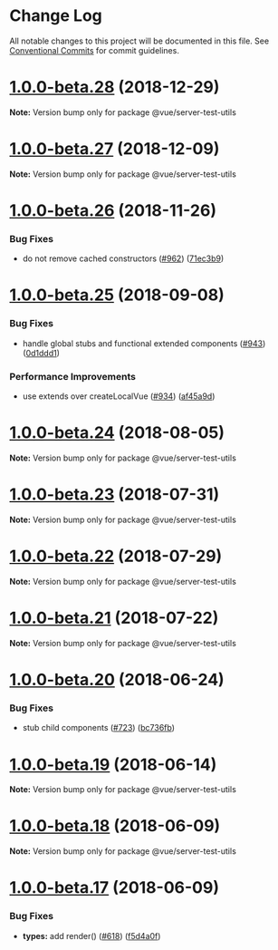 # Change Log

All notable changes to this project will be documented in this file.
See [Conventional Commits](https://conventionalcommits.org) for commit guidelines.

<a name="1.0.0-beta.28"></a>

# [1.0.0-beta.28](https://github.com/vuejs/vue-test-utils/compare/v1.0.0-beta.27...v1.0.0-beta.28) (2018-12-29)

**Note:** Version bump only for package @vue/server-test-utils

<a name="1.0.0-beta.27"></a>

# [1.0.0-beta.27](https://github.com/vuejs/vue-test-utils/compare/v1.0.0-beta.26...v1.0.0-beta.27) (2018-12-09)

**Note:** Version bump only for package @vue/server-test-utils

<a name="1.0.0-beta.26"></a>

# [1.0.0-beta.26](https://github.com/vuejs/vue-test-utils/compare/v1.0.0-beta.25...v1.0.0-beta.26) (2018-11-26)

### Bug Fixes

- do not remove cached constructors ([#962](https://github.com/vuejs/vue-test-utils/issues/962)) ([71ec3b9](https://github.com/vuejs/vue-test-utils/commit/71ec3b9))

<a name="1.0.0-beta.25"></a>

# [1.0.0-beta.25](https://github.com/vuejs/vue-test-utils/compare/v1.0.0-beta.24...v1.0.0-beta.25) (2018-09-08)

### Bug Fixes

- handle global stubs and functional extended components ([#943](https://github.com/vuejs/vue-test-utils/issues/943)) ([0d1ddd1](https://github.com/vuejs/vue-test-utils/commit/0d1ddd1))

### Performance Improvements

- use extends over createLocalVue ([#934](https://github.com/vuejs/vue-test-utils/issues/934)) ([af45a9d](https://github.com/vuejs/vue-test-utils/commit/af45a9d))

<a name="1.0.0-beta.24"></a>

# [1.0.0-beta.24](https://github.com/vuejs/vue-test-utils/compare/v1.0.0-beta.23...v1.0.0-beta.24) (2018-08-05)

**Note:** Version bump only for package @vue/server-test-utils

<a name="1.0.0-beta.23"></a>

# [1.0.0-beta.23](https://github.com/vuejs/vue-test-utils/compare/v1.0.0-beta.22...v1.0.0-beta.23) (2018-07-31)

**Note:** Version bump only for package @vue/server-test-utils

<a name="1.0.0-beta.22"></a>

# [1.0.0-beta.22](https://github.com/vuejs/vue-test-utils/compare/v1.0.0-beta.21...v1.0.0-beta.22) (2018-07-29)

**Note:** Version bump only for package @vue/server-test-utils

<a name="1.0.0-beta.21"></a>

# [1.0.0-beta.21](https://github.com/vuejs/vue-test-utils/compare/v1.0.0-beta.20...v1.0.0-beta.21) (2018-07-22)

**Note:** Version bump only for package @vue/server-test-utils

<a name="1.0.0-beta.20"></a>

# [1.0.0-beta.20](https://github.com/vuejs/vue-test-utils/compare/v1.0.0-beta.19...v1.0.0-beta.20) (2018-06-24)

### Bug Fixes

- stub child components ([#723](https://github.com/vuejs/vue-test-utils/issues/723)) ([bc736fb](https://github.com/vuejs/vue-test-utils/commit/bc736fb))

<a name="1.0.0-beta.19"></a>

# [1.0.0-beta.19](https://github.com/vuejs/vue-test-utils/compare/v1.0.0-beta.18...v1.0.0-beta.19) (2018-06-14)

**Note:** Version bump only for package @vue/server-test-utils

<a name="1.0.0-beta.18"></a>

# [1.0.0-beta.18](https://github.com/vuejs/vue-test-utils/compare/v1.0.0-beta.17...v1.0.0-beta.18) (2018-06-09)

**Note:** Version bump only for package @vue/server-test-utils

<a name="1.0.0-beta.17"></a>

# [1.0.0-beta.17](https://github.com/vuejs/vue-test-utils/compare/v1.0.0-beta.16...v1.0.0-beta.17) (2018-06-09)

### Bug Fixes

- **types:** add render() ([#618](https://github.com/vuejs/vue-test-utils/issues/618)) ([f5d4a0f](https://github.com/vuejs/vue-test-utils/commit/f5d4a0f))
